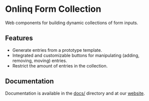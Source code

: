 # Onlinq Form Collection

Web components for building dynamic collections of form inputs.

## Features

* Generate entries from a prototype template.
* Integrated and customizable buttons for manipulating (adding, removing,
  moving) entries.
* Restrict the amount of entries in the collection.

## Documentation

Documentation is available in the [docs/](docs/index.md) directory and at our
[website](https://www.onlinq.dev/docs/form-collection).
